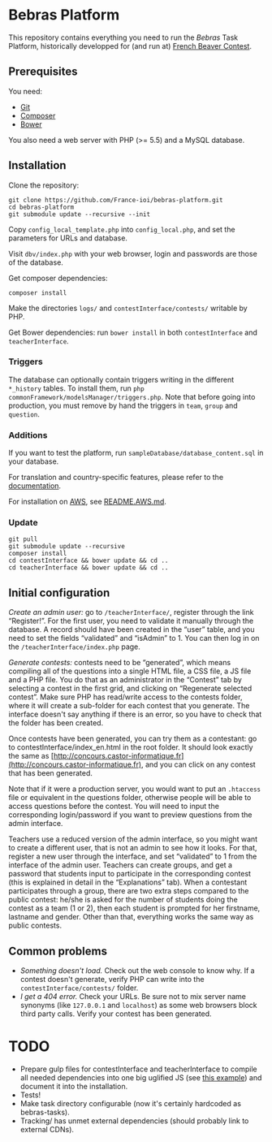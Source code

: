 # Bebras Platform

This repository contains everything you need to run the *Bebras* Task Platform, historically developped for (and run at) [French Beaver Contest](http://castor-informatique.fr/).

## Prerequisites

You need:
- [Git](http://git-scm.com/)
- [Composer](https://getcomposer.org/)
- [Bower](http://bower.io/)

You also need a web server with PHP (>= 5.5) and a MySQL database.

## Installation

Clone the repository:

    git clone https://github.com/France-ioi/bebras-platform.git
    cd bebras-platform
    git submodule update --recursive --init

Copy `config_local_template.php` into `config_local.php`, and set the parameters for URLs and database.

Visit `dbv/index.php` with your web browser, login and passwords are those of the database.

Get composer dependencies:

    composer install

Make the directories `logs/` and `contestInterface/contests/` writable by PHP.

Get Bower dependencies: run `bower install` in both `contestInterface` and `teacherInterface`.

### Triggers

The database can optionally contain triggers writing in the different `*_history` tables. To install them, run `php commonFramework/modelsManager/triggers.php`. Note that before going into production, you must remove by hand the triggers in `team`, `group` and `question`.

### Additions

If you want to test the platform, run `sampleDatabase/database_content.sql` in your database.

For translation and country-specific features, please refer to the [documentation](teacherInterface/i18n/README.md).

For installation on [AWS](https://aws.amazon.com/), see [README.AWS.md](README.AWS.md).

### Update

    git pull
    git submodule update --recursive
    composer install
    cd contestInterface && bower update && cd ..
    cd teacherInterface && bower update && cd ..

## Initial configuration

*Create an admin user:* go to `/teacherInterface/`, register
through the link “Register!”. For the first user, you need to
validate it manually through the database. A record should have been
created in the “user” table, and you need to set the fields
“validated” and “isAdmin” to 1. You can then log in on the
`/teacherInterface/index.php` page.

*Generate contests:* contests need to be “generated”, which means compiling all of the
questions into a single HTML file, a CSS file, a JS file and a PHP
file. You do that as an administrator in the “Contest” tab by selecting a
contest in the first grid, and clicking on “Regenerate selected contest”.
Make sure PHP has read/write access to the contests folder,
where it will create a sub-folder for each contest that you
generate. The interface doesn't say anything if there is an error, so
you have to check that the folder has been created.

Once contests have been generated, you can try them as a contestant:
go to contestInterface/index_en.html in the root folder. It should look exactly the same
as [http://concours.castor-informatique.fr](http://concours.castor-informatique.fr),
and you can click on any contest that has been generated.

Note that if it were a production server, you would want to put an
`.htaccess` file or equivalent in the questions folder, otherwise people
will be able to access questions before the contest. You will need to
input the corresponding login/password if you want to preview
questions from the admin interface.

Teachers use a reduced version of the admin interface, so you might
want to create a different user, that is not an admin to see how it
looks. For that, register a new user through the interface, and set
“validated” to 1 from the interface of the admin user. Teachers can
create groups, and get a password that students input to participate
in the corresponding contest (this is explained in detail in the
“Explanations” tab). When a contestant participates through a group,
there are two extra steps compared to the public contest: he/she is
asked for the number of students doing the contest as a team (1 or 2),
then each student is prompted for her firstname, lastname and gender.
Other than that, everything works the same way as public contests.

## Common problems

- *Something doesn't load.* Check out the web console to know why.
  If a contest doesn't generate, verify PHP can write into the `contestInterface/contests/` folder.
- *I get a 404 error.* Check your URLs. Be sure not to mix server name synonyms (like `127.0.0.1` and `localhost`)
  as some web browsers block third party calls. Verify your contest has been generated.

# TODO

- Prepare gulp files for contestInterface and teacherInterface to compile all needed dependencies into one big uglified JS (see [this example](https://github.com/France-ioi/fioi-editor/blob/master/gulpfile.js)) and document it into the installation.
- Tests!
- Make task directory configurable (now it's certainly hardcoded as bebras-tasks).
- Tracking/ has unmet external dependencies (should probably link to external CDNs).
